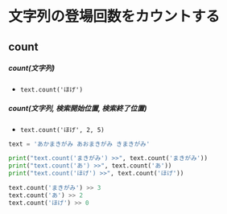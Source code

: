 # 文字列の登場回数をカウントする

## count

##### count(文字列)

- `text.count('ほげ')`

##### count(文字列, 検索開始位置, 検索終了位置)

- `text.count('ほげ', 2, 5)`

```python
text = 'あかまきがみ あおまきがみ きまきがみ'

print("text.count('まきがみ') >>", text.count('まきがみ'))
print("text.count('あ') >>", text.count('あ'))
print("text.count('ほげ') >>", text.count('ほげ'))
```

```python
text.count('まきがみ') >> 3
text.count('あ') >> 2
text.count('ほげ') >> 0
```
